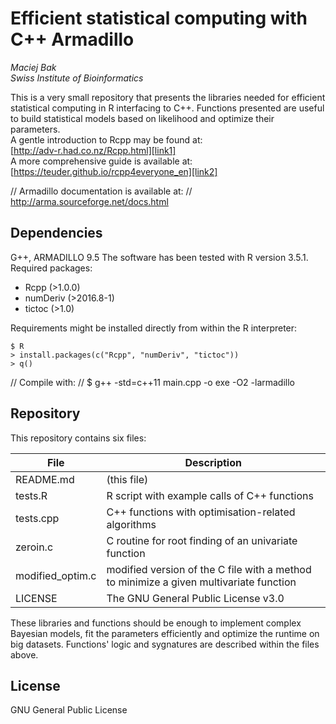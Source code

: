 # Efficient statistical computing with C++ Armadillo
*Maciej Bak*  
*Swiss Institute of Bioinformatics*

This is a very small repository that presents the libraries needed for efficient statistical computing in R interfacing to C++. Functions presented are useful to build statistical models based on likelihood and optimize their parameters.  
A gentle introduction to Rcpp may be found at:  
[http://adv-r.had.co.nz/Rcpp.html][link1]  
A more comprehensive guide is available at:  
[https://teuder.github.io/rcpp4everyone_en][link2]  

// Armadillo documentation is available at:
// http://arma.sourceforge.net/docs.html

## Dependencies
G++, ARMADILLO 9.5
The software has been tested with R version 3.5.1. Required packages:
* Rcpp (>1.0.0)
* numDeriv (>2016.8-1)
* tictoc (>1.0)

Requirements might be installed directly from within the R interpreter:
```
$ R
> install.packages(c("Rcpp", "numDeriv", "tictoc"))
> q()
```
// Compile with:
// $ g++ -std=c++11 main.cpp -o exe -O2 -larmadillo

## Repository
This repository contains six files:

| File | Description |
| ------ | ------ |
| README.md | (this file) |
| tests.R | R script with example calls of C++ functions |
| tests.cpp | C++ functions with optimisation-related algorithms |
| zeroin.c | C routine for root finding of an univariate function |
| modified_optim.c | modified version of the C file with a method to minimize a given multivariate function |
| LICENSE | The GNU General Public License v3.0 |

These libraries and functions should be enough to implement complex Bayesian models, fit the parameters efficiently and optimize the runtime on big datasets. Functions' logic and sygnatures are described within the files above.

## License
GNU General Public License 


[link1]: <http://adv-r.had.co.nz/Rcpp.html>
[link2]: <https://teuder.github.io/rcpp4everyone_en>
